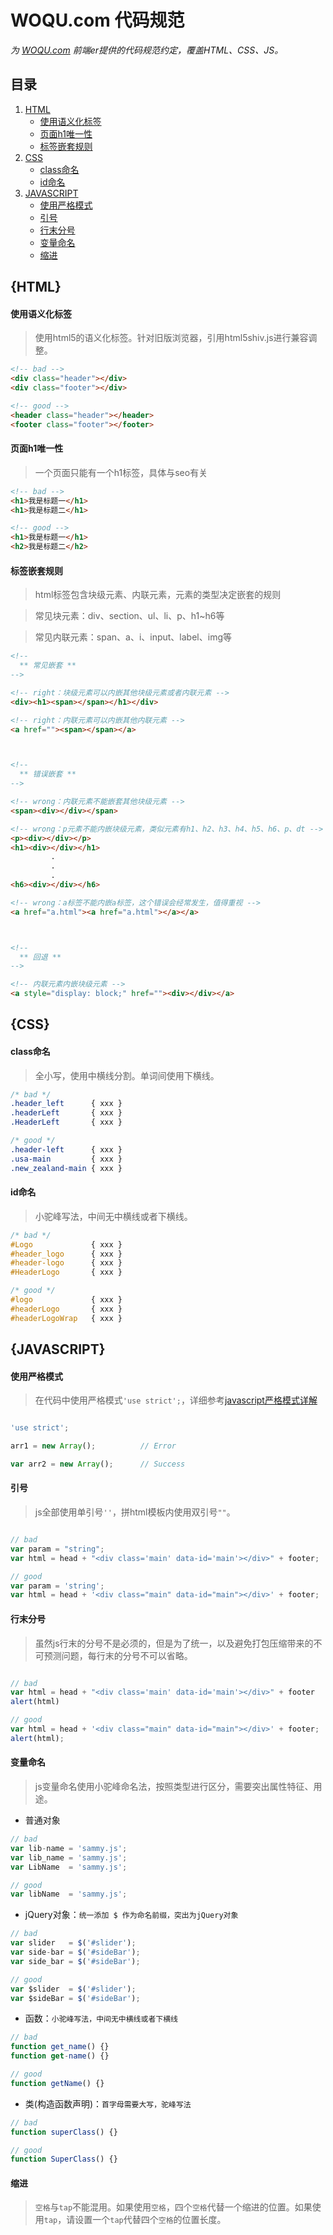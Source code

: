 # WOQU.com 代码规范

*为 [WOQU.com](http://www.woqu.com) 前端er提供的代码规范约定，覆盖HTML、CSS、JS。*

## 目录
  1. [HTML](#html)
     - [使用语义化标签](#semantic)
     - [页面h1唯一性](#h1-unique)
     - [标签嵌套规则](#nested-rule)
  1. [CSS](#css)
     - [class命名](#class-name)
     - [id命名](#id-name)
  1. [JAVASCRIPT](#javascript)
     - [使用严格模式](#use-strict)
     - [引号](#quotation)
     - [行末分号](#semicolon)
     - [变量命名](#js-name)
     - [缩进](#indentation)


## {HTML}<a name="html"></a>

#### 使用语义化标签<a name="semantic"></a>
> 使用html5的语义化标签。针对旧版浏览器，引用html5shiv.js进行兼容调整。

```html
<!-- bad -->
<div class="header"></div>
<div class="footer"></div>

<!-- good -->
<header class="header"></header>
<footer class="footer"></footer>
```

#### 页面h1唯一性<a name="h1-unique"></a>
> 一个页面只能有一个h1标签，具体与seo有关

```html
<!-- bad -->
<h1>我是标题一</h1>
<h1>我是标题二</h1>

<!-- good -->
<h1>我是标题一</h1>
<h2>我是标题二</h2>
```

#### 标签嵌套规则<a name="nested-rule"></a>
> html标签包含块级元素、内联元素，元素的类型决定嵌套的规则

> 常见块元素：div、section、ul、li、p、h1~h6等

> 常见内联元素：span、a、i、input、label、img等

```html
<!--
  ** 常见嵌套 **
-->

<!-- right：块级元素可以内嵌其他块级元素或者内联元素 -->
<div><h1><span></span></h1></div>

<!-- right：内联元素可以内嵌其他内联元素 -->
<a href=""><span></span></a>



<!--
  ** 错误嵌套 **
-->

<!-- wrong：内联元素不能嵌套其他块级元素 -->
<span><div></div></span>

<!-- wrong：p元素不能内嵌块级元素，类似元素有h1、h2、h3、h4、h5、h6、p、dt -->
<p><div></div></p>
<h1><div></div></h1>
         .
         .
         .  
<h6><div></div></h6>

<!-- wrong：a标签不能内嵌a标签，这个错误会经常发生，值得重视 -->
<a href="a.html"><a href="a.html"></a></a>



<!--
  ** 回退 **
-->

<!-- 内联元素内嵌块级元素 -->
<a style="display: block;" href=""><div></div></a>
```


## {CSS}<a name="css"></a>

#### class命名<a name="class-name"></a>
> 全小写，使用中横线分割。单词间使用下横线。

```css
/* bad */
.header_left      { xxx }
.headerLeft       { xxx }
.HeaderLeft       { xxx }

/* good */
.header-left      { xxx }
.usa-main         { xxx }
.new_zealand-main { xxx }
```

#### id命名<a name="id-name"></a>
> 小驼峰写法，中间无中横线或者下横线。

```css
/* bad */
#Logo             { xxx }
#header_logo      { xxx }
#header-logo      { xxx }
#HeaderLogo       { xxx }

/* good */
#logo             { xxx }
#headerLogo       { xxx }
#headerLogoWrap   { xxx }

```

## {JAVASCRIPT}<a name="javascript"></a>

#### 使用严格模式<a name="use-strict"></a>
> 在代码中使用严格模式`'use strict';`，详细参考[javascript严格模式详解](http://www.ruanyifeng.com/blog/2013/01/javascript_strict_mode.html)

```javascript

'use strict';

arr1 = new Array();          // Error

var arr2 = new Array();      // Success

```

#### 引号<a name="quotation"></a>
> js全部使用单引号`''`，拼html模板内使用双引号`""`。

```javascript

// bad
var param = "string";
var html = head + "<div class='main' data-id='main'></div>" + footer;

// good
var param = 'string';
var html = head + '<div class="main" data-id="main"></div>' + footer;

```

#### 行末分号<a name="semicolon"></a>
> 虽然js行末的分号不是必须的，但是为了统一，以及避免打包压缩带来的不可预测问题，每行末的分号不可以省略。

```javascript

// bad
var html = head + "<div class='main' data-id='main'></div>" + footer
alert(html)

// good
var html = head + '<div class="main" data-id="main"></div>' + footer;
alert(html);

```

#### 变量命名<a name="js-name"></a>
> js变量命名使用小驼峰命名法，按照类型进行区分，需要突出属性特征、用途。

- 普通对象

```javascript
// bad
var lib-name = 'sammy.js';
var lib_name = 'sammy.js';
var LibName  = 'sammy.js';

// good
var libName  = 'sammy.js';
```

- jQuery对象：`统一添加 $ 作为命名前缀，突出为jQuery对象`

```javascript
// bad
var slider   = $('#slider');
var side-bar = $('#sideBar');
var side_bar = $('#sideBar');

// good
var $slider  = $('#slider');
var $sideBar = $('#sideBar');
```

- 函数：`小驼峰写法，中间无中横线或者下横线`

```javascript
// bad
function get_name() {}
function get-name() {}

// good
function getName() {}
```

- 类(构造函数声明)：`首字母需要大写，驼峰写法`

```javascript
// bad
function superClass() {}

// good
function SuperClass() {}
```

#### 缩进<a name="indentation"></a>
> `空格`与`tap`不能混用。如果使用`空格`，四个`空格`代替一个缩进的位置。如果使用`tap`，请设置一个`tap`代替四个`空格`的位置长度。
